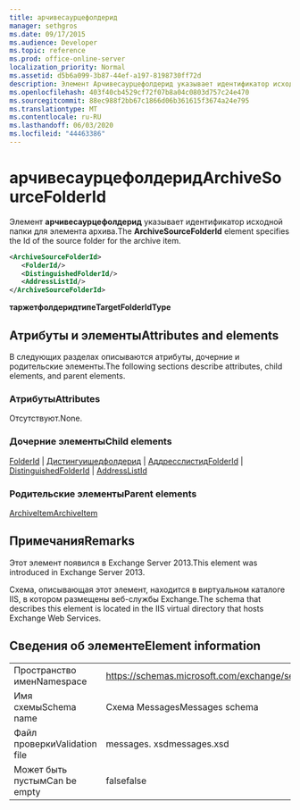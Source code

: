 ```yaml
---
title: арчивесаурцефолдерид
manager: sethgros
ms.date: 09/17/2015
ms.audience: Developer
ms.topic: reference
ms.prod: office-online-server
localization_priority: Normal
ms.assetid: d5b6a099-3b87-44ef-a197-8198730ff72d
description: Элемент Арчивесаурцефолдерид указывает идентификатор исходной папки для элемента архива.
ms.openlocfilehash: 403f40cb4529cf72f07b8a04c0803d757c24e470
ms.sourcegitcommit: 88ec988f2bb67c1866d06b361615f3674a24e795
ms.translationtype: MT
ms.contentlocale: ru-RU
ms.lasthandoff: 06/03/2020
ms.locfileid: "44463386"
---
```

# <a name="archivesourcefolderid"></a><span data-ttu-id="4b32e-103">арчивесаурцефолдерид</span><span class="sxs-lookup"><span data-stu-id="4b32e-103">ArchiveSourceFolderId</span></span>

<span data-ttu-id="4b32e-104">Элемент **арчивесаурцефолдерид** указывает идентификатор исходной папки для элемента архива.</span><span class="sxs-lookup"><span data-stu-id="4b32e-104">The **ArchiveSourceFolderId** element specifies the Id of the source folder for the archive item.</span></span> 
  
```XML
<ArchiveSourceFolderId>
   <FolderId/>
   <DistinguishedFolderId/>
   <AddressListId/>
</ArchiveSourceFolderId>
```

 <span data-ttu-id="4b32e-105">**таржетфолдеридтипе**</span><span class="sxs-lookup"><span data-stu-id="4b32e-105">**TargetFolderIdType**</span></span>
## <a name="attributes-and-elements"></a><span data-ttu-id="4b32e-106">Атрибуты и элементы</span><span class="sxs-lookup"><span data-stu-id="4b32e-106">Attributes and elements</span></span>

<span data-ttu-id="4b32e-107">В следующих разделах описываются атрибуты, дочерние и родительские элементы.</span><span class="sxs-lookup"><span data-stu-id="4b32e-107">The following sections describe attributes, child elements, and parent elements.</span></span>
  
### <a name="attributes"></a><span data-ttu-id="4b32e-108">Атрибуты</span><span class="sxs-lookup"><span data-stu-id="4b32e-108">Attributes</span></span>

<span data-ttu-id="4b32e-109">Отсутствуют.</span><span class="sxs-lookup"><span data-stu-id="4b32e-109">None.</span></span>
  
### <a name="child-elements"></a><span data-ttu-id="4b32e-110">Дочерние элементы</span><span class="sxs-lookup"><span data-stu-id="4b32e-110">Child elements</span></span>

<span data-ttu-id="4b32e-111">[FolderId](folderid.md)  |  [Дистингуишедфолдерид](distinguishedfolderid.md)  |  [Аддресслистид](addresslistid.md)</span><span class="sxs-lookup"><span data-stu-id="4b32e-111">[FolderId](folderid.md) | [DistinguishedFolderId](distinguishedfolderid.md) | [AddressListId](addresslistid.md)</span></span>
  
### <a name="parent-elements"></a><span data-ttu-id="4b32e-112">Родительские элементы</span><span class="sxs-lookup"><span data-stu-id="4b32e-112">Parent elements</span></span>

[<span data-ttu-id="4b32e-113">ArchiveItem</span><span class="sxs-lookup"><span data-stu-id="4b32e-113">ArchiveItem</span></span>](archiveitem.md)
  
## <a name="remarks"></a><span data-ttu-id="4b32e-114">Примечания</span><span class="sxs-lookup"><span data-stu-id="4b32e-114">Remarks</span></span>

<span data-ttu-id="4b32e-115">Этот элемент появился в Exchange Server 2013.</span><span class="sxs-lookup"><span data-stu-id="4b32e-115">This element was introduced in Exchange Server 2013.</span></span>
  
<span data-ttu-id="4b32e-116">Схема, описывающая этот элемент, находится в виртуальном каталоге IIS, в котором размещены веб-службы Exchange.</span><span class="sxs-lookup"><span data-stu-id="4b32e-116">The schema that describes this element is located in the IIS virtual directory that hosts Exchange Web Services.</span></span>
  
## <a name="element-information"></a><span data-ttu-id="4b32e-117">Сведения об элементе</span><span class="sxs-lookup"><span data-stu-id="4b32e-117">Element information</span></span>

|||
|:-----|:-----|
|<span data-ttu-id="4b32e-118">Пространство имен</span><span class="sxs-lookup"><span data-stu-id="4b32e-118">Namespace</span></span>  <br/> |https://schemas.microsoft.com/exchange/services/2006/messages  <br/> |
|<span data-ttu-id="4b32e-119">Имя схемы</span><span class="sxs-lookup"><span data-stu-id="4b32e-119">Schema name</span></span>  <br/> |<span data-ttu-id="4b32e-120">Схема Messages</span><span class="sxs-lookup"><span data-stu-id="4b32e-120">Messages schema</span></span>  <br/> |
|<span data-ttu-id="4b32e-121">Файл проверки</span><span class="sxs-lookup"><span data-stu-id="4b32e-121">Validation file</span></span>  <br/> |<span data-ttu-id="4b32e-122">messages. xsd</span><span class="sxs-lookup"><span data-stu-id="4b32e-122">messages.xsd</span></span>  <br/> |
|<span data-ttu-id="4b32e-123">Может быть пустым</span><span class="sxs-lookup"><span data-stu-id="4b32e-123">Can be empty</span></span>  <br/> |<span data-ttu-id="4b32e-124">false</span><span class="sxs-lookup"><span data-stu-id="4b32e-124">false</span></span>  <br/> |
   

